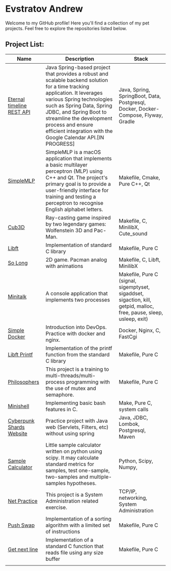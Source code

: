 # Evstratov Andrew

Welcome to my GitHub profile! Here you'll find a collection of my pet projects. Feel free to explore the repositories listed below.	


## Project List:
| Name | Description | Stack |
| --- | --- | --- |
| [Eternal timeline REST API](https://github.com/LudwigAndreas/Spring_rest_api)| 	Java Spring-based project that provides a robust and scalable backend solution for a time tracking application. It leverages various Spring technologies such as Spring Data, Spring JDBC, and Spring Boot to streamline the development process and ensure efficient integration with the Google Calendar API.[IN PROGRESS] | 	Java, Spring, SpringBoot, Data, Postgresql, Docker, Docker-Compose, Flyway, Gradle
| [SimpleMLP](https://github.com/LudwigAndreas/SimpleMLP) |SimpleMLP is a macOS application that implements a basic multilayer perceptron (MLP) using C++ and Qt. The project's primary goal is to provide a user-friendly interface for training and testing a perceptron to recognise English alphabet letters. | Makefile, Cmake, Pure C++, Qt
| [Cub3D](https://github.com/LudwigAndreas/cub3d) | Ray-casting game inspired by two legendary games: Wolfenstein 3D and Pac-Man.| Makefile, C, MinilibX, Cute_sound |
| [Libft](https://github.com/LudwigAndreas/libft) | Implementation of standard C library | Makefile, Pure C |
|[So Long](https://github.com/LudwigAndreas/so_long) | 2D game. Pacman analog with animations | Makefile, C, Libft, MinilibX |
|[Minitalk](https://github.com/LudwigAndreas/minitalk) | A console application that implements two processes  | Makefile, Pure C (signal, sigemptyset, sigaddset, sigaction, kill, getpid, malloc, free, pause, sleep, usleep, exit)
|[Simple Docker](https://github.com/LudwigAndreas/SimpleDocker) | Introduction into DevOps. Practice with docker and nginx. | Docker, Nginx, C, FastCgi |
| [Libft Printf](https://github.com/LudwigAndreas/ft_libftprintf) | Implementation of the printf function from the standard C library | Makefile, Pure C |
| [Philosophers](https://github.com/LudwigAndreas/philosophers42) | This project is a training to multi-threads/multi-process programming with the use of mutex and semaphore. | Makefile, Pure C |
| [Minishell](https://github.com/LudwigAndreas/minishell) | Implementing basic bash features in C. | Make, Pure C, system calls |
| [Cyberpunk Shards Website](https://github.com/LudwigAndreas/CyberpunkShardsWebSite) | Practice project with Java web (Servlets, Filters, etc) without using spring | Java, JDBC, Lombok, Postgresql, Maven 
| [Sample Calculator](https://github.com/LudwigAndreas/sample_calculator) | Little sample calculator written on python using scipy. It may calculate standard metrics for samples, test one-sample, two-samples and multiple-samples hypotheses. | Python, Scipy, Numpy, 
| [Net Practice](https://github.com/LudwigAndreas/NetPractice) | This project is a System Administration related exercise. | TCP/IP, networking, System Administration | 
| [Push Swap](https://github.com/LudwigAndreas/push_swap) | Implementation of a sorting algorithm with a limited set of instructions | Makefile, Pure C | 
| [Get next line](https://github.com/LudwigAndreas/get_next_line) | Implementation of a standard C function that reads file using any size buffer | Makefile, Pure C | 
| | | |
